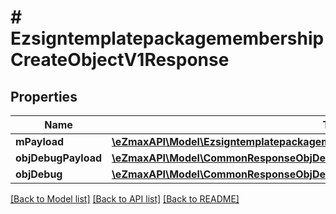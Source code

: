 # # EzsigntemplatepackagemembershipCreateObjectV1Response

## Properties

Name | Type | Description | Notes
------------ | ------------- | ------------- | -------------
**mPayload** | [**\eZmaxAPI\Model\EzsigntemplatepackagemembershipCreateObjectV1ResponseMPayload**](EzsigntemplatepackagemembershipCreateObjectV1ResponseMPayload.md) |  |
**objDebugPayload** | [**\eZmaxAPI\Model\CommonResponseObjDebugPayload**](CommonResponseObjDebugPayload.md) |  | [optional]
**objDebug** | [**\eZmaxAPI\Model\CommonResponseObjDebug**](CommonResponseObjDebug.md) |  | [optional]

[[Back to Model list]](../../README.md#models) [[Back to API list]](../../README.md#endpoints) [[Back to README]](../../README.md)
